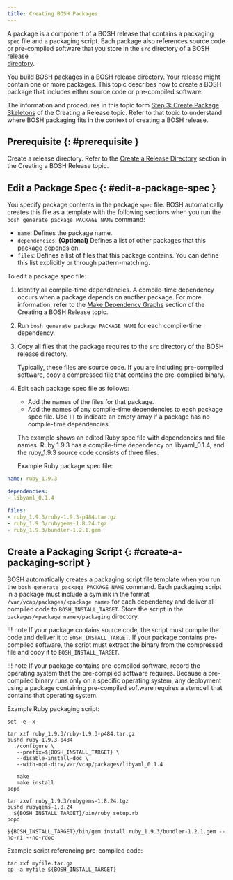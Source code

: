 ```yaml
---
title: Creating BOSH Packages
---
```


A package is a component of a BOSH release that contains a packaging `spec` file and a packaging script.
Each package also references source code or pre-compiled software that you store in the `src` directory of a BOSH [release  
directory](./create-release.html).

You build BOSH packages in a BOSH release directory. Your release might contain one or more packages.
This topic describes how to create a BOSH package that includes either source code or pre-compiled software.

The information and procedures in this topic form [Step 3: Create Package Skeletons](./create-release.html#pkg-skeletons) of the Creating a Release topic. Refer to that topic to understand where BOSH packaging fits in the context of creating a BOSH release.

## Prerequisite {: #prerequisite }

Create a release directory. Refer to the [Create a Release Directory](./create-release.html#release-dir) section in the Creating
a BOSH Release topic.

## Edit a Package Spec {: #edit-a-package-spec }

You specify package contents in the package `spec` file. BOSH automatically creates this file as a template with the following
sections when you run the `bosh generate package PACKAGE_NAME` command:

 * `name`: Defines the package name.
 * `dependencies`: **(Optional)** Defines a list of other packages that this package depends on.
 * `files`: Defines a list of files that this package contains. You can define this list explicitly or through pattern-matching.  

To edit a package spec file:

1. Identify all compile-time dependencies.
    A compile-time dependency occurs when a package depends on another package.
	For more information, refer to the [Make  Dependency Graphs](./create-release.html#graph) section of the Creating a BOSH
Release topic.
1. Run `bosh generate package PACKAGE_NAME` for each compile-time dependency.
1. Copy all files that the package requires to the `src` directory of the BOSH release directory.

    Typically, these files are source code. If you are including pre-compiled software, copy a compressed file that contains the
pre-compiled binary.

1. Edit each package spec file as follows:
    * Add the names of the files for that package.
    * Add the names of any compile-time dependencies to each package spec file. Use `[]` to indicate an empty array if a package
has no compile-time dependencies.

    The example shows an edited Ruby spec file with dependencies and file names.
    Ruby 1.9.3 has a compile-time dependency on libyaml\_0.1.4, and the ruby\_1.9.3 source code consists of three files.


    Example Ruby package spec file:

```yaml
name: ruby_1.9.3

dependencies:
- libyaml_0.1.4

files:
- ruby_1.9.3/ruby-1.9.3-p484.tar.gz
- ruby_1.9.3/rubygems-1.8.24.tgz
- ruby_1.9.3/bundler-1.2.1.gem
```


## Create a Packaging Script {: #create-a-packaging-script }

BOSH automatically creates a packaging script file template when you run the `bosh generate package PACKAGE_NAME` command. Each
packaging script in a package must include a symlink in the format `/var/vcap/packages/<package name>` for each dependency and
deliver all compiled code to `BOSH_INSTALL_TARGET`. Store the script in the `packages/<package name>/packaging` directory.

!!! note
    If your package contains source code, the script must compile the code and deliver it to `BOSH_INSTALL_TARGET`. If your package contains pre-compiled software, the script must extract the binary from the compressed file and copy it to `BOSH_INSTALL_TARGET`.

!!! note
    If your package contains pre-compiled software, record the operating system that the pre-compiled software requires. Because a pre-compiled binary runs only on a specific operating system, any deployment using a package containing pre-compiled software requires a stemcell that contains that operating system.

Example Ruby packaging script:

```shell
set -e -x

tar xzf ruby_1.9.3/ruby-1.9.3-p484.tar.gz
pushd ruby-1.9.3-p484
  ./configure \
   --prefix=${BOSH_INSTALL_TARGET} \
   --disable-install-doc \
   --with-opt-dir=/var/vcap/packages/libyaml_0.1.4

   make
   make install
popd

tar zxvf ruby_1.9.3/rubygems-1.8.24.tgz
pushd rubygems-1.8.24
  ${BOSH_INSTALL_TARGET}/bin/ruby setup.rb
popd

${BOSH_INSTALL_TARGET}/bin/gem install ruby_1.9.3/bundler-1.2.1.gem --no-ri --no-rdoc
```

Example script referencing pre-compiled code:

```shell
tar zxf myfile.tar.gz
cp -a myfile ${BOSH_INSTALL_TARGET}
```

